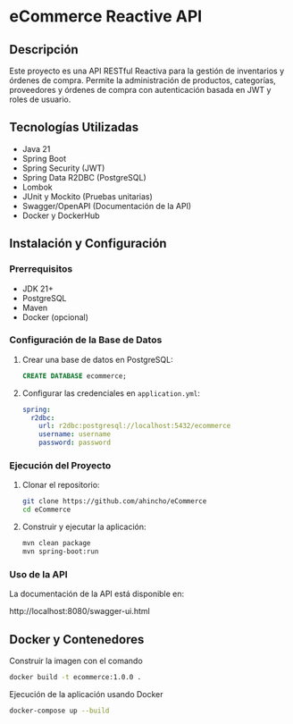 # eCommerce Reactive API

## Descripción

Este proyecto es una API RESTful Reactiva para la gestión de inventarios y órdenes de compra. Permite la administración de productos, categorías, proveedores y órdenes de compra con autenticación basada en JWT y roles de usuario.

## Tecnologías Utilizadas

- Java 21
- Spring Boot
- Spring Security (JWT)
- Spring Data R2DBC (PostgreSQL)
- Lombok
- JUnit y Mockito (Pruebas unitarias)
- Swagger/OpenAPI (Documentación de la API)
- Docker y DockerHub

## Instalación y Configuración

### Prerrequisitos

- JDK 21+
- PostgreSQL
- Maven
- Docker (opcional)

### Configuración de la Base de Datos

1. Crear una base de datos en PostgreSQL:
    ```sql
    CREATE DATABASE ecommerce;
    ```
2. Configurar las credenciales en `application.yml`:
    ```yaml
    spring:
      r2dbc:
        url: r2dbc:postgresql://localhost:5432/ecommerce
        username: username
        password: password
    ```

### Ejecución del Proyecto

1. Clonar el repositorio:
    ```sh
    git clone https://github.com/ahincho/eCommerce
    cd eCommerce
    ```
2. Construir y ejecutar la aplicación:
    ```sh
    mvn clean package
    mvn spring-boot:run
    ```

### Uso de la API

La documentación de la API está disponible en:

http://localhost:8080/swagger-ui.html

## Docker y Contenedores

Construir la imagen con el comando

```sh
docker build -t ecommerce:1.0.0 .
```

Ejecución de la aplicación usando Docker

```sh
docker-compose up --build
```

